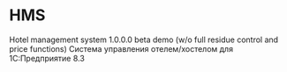 # HMS
Hotel management system
1.0.0.0 beta demo 
(w/o full residue control and price functions)
Система управления отелем/хостелом для 1С:Предприятие 8.3
